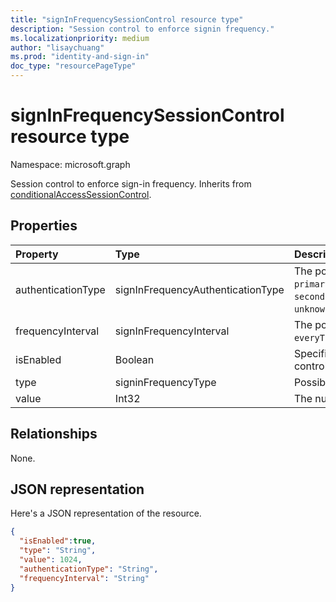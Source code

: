 ```yaml
---
title: "signInFrequencySessionControl resource type"
description: "Session control to enforce signin frequency."
ms.localizationpriority: medium
author: "lisaychuang"
ms.prod: "identity-and-sign-in"
doc_type: "resourcePageType"
---
```


# signInFrequencySessionControl resource type

Namespace: microsoft.graph

Session control to enforce sign-in frequency. Inherits from [conditionalAccessSessionControl](conditionalaccesssessioncontrol.md).

## Properties

| Property     | Type        | Description |
|:-------------|:------------|:------------|
|authenticationType |signInFrequencyAuthenticationType  | The possible values are `primaryAndSecondaryAuthentication`, `secondaryAuthentication`, `unknownFutureValue`.|
|frequencyInterval  |signInFrequencyInterval  | The possible values are `timeBased`, `everyTime`, `unknownFutureValue`.|
|isEnabled     |Boolean      | Specifies whether the session control is enabled. |
|type          |signinFrequencyType| Possible values are: `days`, `hours`.|
|value         |Int32        | The number of `days` or `hours`.|


## Relationships

None.

## JSON representation

Here's a JSON representation of the resource.

<!-- {
  "blockType": "resource",
  "optionalProperties": [

  ],
  "@odata.type": "microsoft.graph.signInFrequencySessionControl",
  "baseType": "microsoft.graph.conditionalAccessSessionControl"
}-->

```json
{
  "isEnabled":true,
  "type": "String",
  "value": 1024,
  "authenticationType": "String",
  "frequencyInterval": "String"
}
```

<!-- uuid: 16cd6b66-4b1a-43a1-adaf-3a886856ed98
2019-02-04 14:57:30 UTC -->
<!-- {
  "type": "#page.annotation",
  "description": "signInFrequencySessionControl resource",
  "keywords": "",
  "section": "documentation",
  "tocPath": ""
}-->

